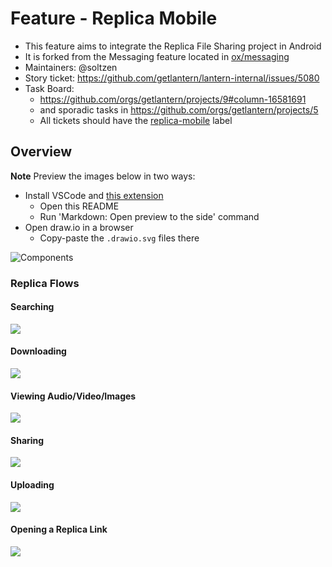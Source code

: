 # Feature - Replica Mobile

- This feature aims to integrate the Replica File Sharing project in Android
- It is forked from the Messaging feature located in [ox/messaging](https://github.com/getlantern/android-lantern/tree/ox/messaging)
- Maintainers: @soltzen
- Story ticket: https://github.com/getlantern/lantern-internal/issues/5080
- Task Board:
  - https://github.com/orgs/getlantern/projects/9#column-16581691
  - and sporadic tasks in https://github.com/orgs/getlantern/projects/5
  - All tickets should have the [replica-mobile](https://github.com/getlantern/lantern-internal/labels/replica-mobile) label

## Overview

**Note** Preview the images below in two ways:
- Install VSCode and [this extension](https://github.com/hediet/vscode-drawio)
  - Open this README
  - Run 'Markdown: Open preview to the side' command
- Open draw.io in a browser
  - Copy-paste the `.drawio.svg` files there

![Components](components.drawio.svg)

### Replica Flows

#### Searching

![](replica_searching.drawio.svg)

#### Downloading

![](replica_downloading.drawio.svg)

#### Viewing Audio/Video/Images

![](replica_stream.drawio.svg)

#### Sharing

![](replica_share.drawio.svg)

#### Uploading

![](replica_uploading.drawio.svg)

#### Opening a Replica Link

![](replica_open_link.drawio.svg)
